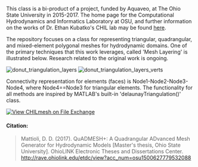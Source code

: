 This class is a bi-product of a project, funded by Aquaveo, at The Ohio State University in 2015-2017. The home page for the Computational Hydrodynamics and Informatics Laboratory at OSU, and further information on the works of Dr. Ethan Kubatko's CHIL lab may be found [here](https://ceg.osu.edu/projects-software-computational-hydrodynamics-and-informatics-lab).

The repository focuses on a class for representing triangular, quadrangular, and mixed-element polygonal meshes for hydrodynamic domains. One of the primary techniques that this work leverages, called 'Mesh Layering' is illustrated below. Research related to the original work is ongoing.

![donut_triangulation_layers](https://github.com/user-attachments/assets/5911a256-7e91-4634-91d3-b4ddc5054bbd)
![donut_triangulation_layers_verts](https://github.com/user-attachments/assets/1da016bc-ef71-48bc-a563-f7d5022b98ed)
 

Connectivity representation for elements (faces) is Node1-Node2-Node3-Node4, where Node4==Node3 for triangular elements. The functionality for all methods are inspired by MATLAB's built-in 'delaunayTriangulation()' class.

[![View CHILmesh on File Exchange](https://www.mathworks.com/matlabcentral/images/matlab-file-exchange.svg)](https://www.mathworks.com/matlabcentral/fileexchange/135632-chilmesh)

#### Citation:
> Mattioli, D. D. (2017). QuADMESH+: A Quadrangular ADvanced Mesh Generator for Hydrodynamic Models [Master's thesis, Ohio State University]. OhioLINK Electronic Theses and Dissertations Center. http://rave.ohiolink.edu/etdc/view?acc_num=osu1500627779532088
